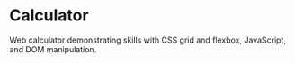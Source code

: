 # Calculator

Web calculator demonstrating skills with CSS grid and flexbox, JavaScript, and DOM manipulation.

